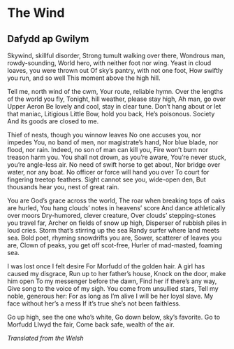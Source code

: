 # The Wind
## Dafydd ap Gwilym
Skywind, skillful disorder,
Strong tumult walking over there,
Wondrous man, rowdy-sounding,
World hero, with neither foot nor wing.
Yeast in cloud loaves, you were thrown out
Of sky’s pantry, with not one foot,
How swiftly you run, and so well
This moment above the high hill.

Tell me, north wind of the cwm,
Your route, reliable hymn.
Over the lengths of the world you fly,
Tonight, hill weather, please stay high,
Ah man, go over Upper Aeron
Be lovely and cool, stay in clear tune.
Don’t hang about or let that maniac,
Litigious Little Bow, hold you back,
He’s poisonous. Society
And its goods are closed to me.

Thief of nests, though you winnow leaves
No one accuses you, nor impedes
You, no band of men, nor magistrate’s hand,
Nor blue blade, nor flood, nor rain.
Indeed, no son of man can kill you,
Fire won’t burn nor treason harm you.
You shall not drown, as you’re aware,
You’re never stuck, you’re angle-less air.
No need of swift horse to get about,
Nor bridge over water, nor any boat.
No officer or force will hand you over
To court for fingering treetop feathers.
Sight cannot see you, wide-open den,
But thousands hear you, nest of great rain.

You are God’s grace across the world,
The roar when breaking tops of oaks are hurled,
You hang clouds’ notes in heavens’ score
And dance athletically over moors
Dry-humored, clever creature,
Over clouds’ stepping-stones you travel far,
Archer on fields of snow up high,
Disperser of rubbish piles in loud cries.
Storm that’s stirring up the sea
Randy surfer where land meets sea.
Bold poet, rhyming snowdrifts you are,
Sower, scatterer of leaves you are,
Clown of peaks, you get off scot-free,
Hurler of mad-masted, foaming sea.

I was lost once I felt desire
For Morfudd of the golden hair.
A girl has caused my disgrace,
Run up to her father’s house,
Knock on the door, make him open
To my messenger before the dawn,
Find her if there’s any way,
Give song to the voice of my sigh.
You come from unsullied stars,
Tell my noble, generous her:
For as long as I’m alive
I will be her loyal slave.
My face without her’s a mess
If it’s true she’s not been faithless.

Go up high, see the one who’s white,
Go down below, sky’s favorite.
Go to Morfudd Llwyd the fair,
Come back safe, wealth of the air.

_Translated from the Welsh_
